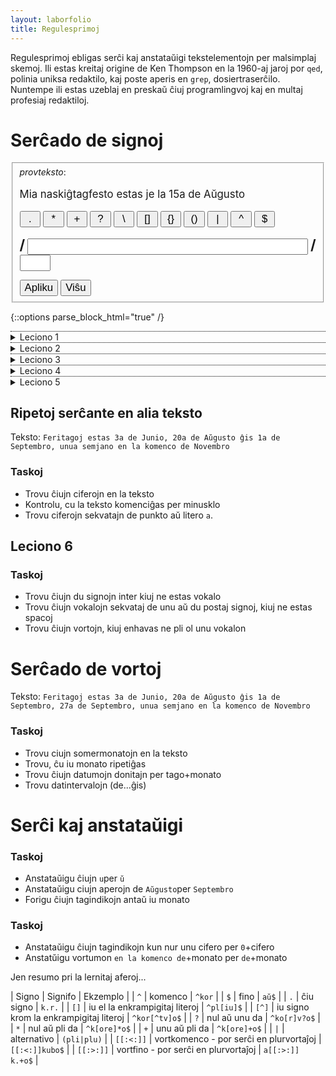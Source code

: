```yaml
---
layout: laborfolio
title: Regulesprimoj
---
```


Regulesprimoj ebligas serĉi kaj anstataŭigi tekstelementojn per malsimplaj skemoj.
Ili estas kreitaj origine de Ken Thompson en la 1960-aj jaroj 
por `qed`, polinia uniksa redaktilo, kaj poste aperis en 
`grep`, dosiertraserĉilo. Nuntempe ili estas uzeblaj en preskaŭ ĉiuj programlingvoj kaj en
multaj profesiaj redaktiloj.

<!--  fasadoj por elprovado
https://www.regextester.com/
(aŭ: https://regexr.com/, https://regexplained.com...)
-->

# Serĉado de signoj


<style>



  fieldset input, button {
    font-size: 120%;
    min-width: 2em;
  }

  .gr {
    font-size: 160%;
    font-weight: bold;
  }

  #teksto {
    font-size: 120%;
  }

  .em  {
    background-color: deepskyblue;
  }
</style>

<fieldset>
  <i>provteksto</i>:
  <p id="teksto">
    Mia naskiĝtagfesto estas je la 15a de Aŭgusto
  </p>
  <p id="sgn_btn">
    <button>.</button>
    <button>*</button>
    <button>+</button>
    <button>?</button>
    <button>\</button>
    <button>[]</button>
    <button>{}</button>
    <button>()</button>
    <button>|</button>
    <button>^</button>
    <button>$</button>
  </p>
  <p>
    <span class="gr">/</span>
    <input type="text" id="re" size="42">
    <span class="gr">/</span>
    <input type="text" id="flg" size="2">
  </p>
  <input type="button" value="Apliku" onclick="re_apliku();">
  <input type="button" value="Viŝu" onclick="re_vishu();">
</fieldset>


<script>
    function signo(event) {
      const btn = event.target;
      if (btn.tagName == "BUTTON") {
        const v = btn.textContent;
        const re = document.getElementById("re");
        
        if (re.selectionStart || re.selectionStart == '0') {
          var startPos = re.selectionStart;
          var endPos = re.selectionEnd;
          re.value = re.value.substring(0, startPos)
              + v
              + re.value.substring(endPos, re.value.length);
        } else {
          re.value += v;
        }
      }
    }

    document.getElementById("sgn_btn").addEventListener("click",signo);

    function re_apliku() {
        const t = document.getElementById("teksto");
        const re = document.getElementById("re").value;
        const flg = document.getElementById("flg").value;
        const re_c = new RegExp(re,flg);

        // se nenio troviĝas ni montras la nudan tekston
        let markita_teksto = t.textContent.trim();

        //if (const m = re_c.exec(t.textContent)) {
        //  markita_teksto = t.textContent.substring(0,m.index)+'<span class="em">'+m[0]+'</span>'
        //    + t.textContent.substring(m.index + m[0].length);
        //    //  replace(re_c,'<span class="emfaze">'+'xxxx'+'</span>');

        //}
        markita_teksto = markita_teksto.replace(re_c,'<span class="em">$&</span>')

        t.innerHTML = markita_teksto;
    }

    function re_vishu() {
        const re = document.getElementById("re");
        const t = document.getElementById("teksto");
        re.value = '';
        t.innerHTML = t.textContent;
    }

</script>

{::options parse_block_html="true" /}

<details style="border-top: 1px dotted black">
  <summary markdown="span">Leciono 1</summary>

Regulesprimoj uzas ordinarajn literojn kaj signojn kaj specialsignojn. Literoj kaj ciferoj 
reprezentas sin mem, do ne estas specialsignoj. Ofte oni metas regulesprimon inter strekojn
'/', sed tio iom varias laŭ programlingvo kaj redaktilo. Do `/e/` serĉas aperon de litero `e`.
Se oni volas serĉi specialsignon oni devas antaŭmeti `\`.

Oni povas provizi regulesprimon per aldonaj flagoj. Ekzemple la flago `g` (angle: *global*),
serĉas ĉiujn aperojn de la serĉteksto: `/e/g`.

Per la rektaj krampoj oni povas serĉi alternativajn signojn. Ekzemple `/[abc]/` serĉas pri
aperoj de iu el la literoj `a`, `b` aŭ `c`. Se la serĉataj signoj reprezentas intervalon en la 
kodo (Askio, do supersigna `ĉ` ne estas en la intervalo `a-d`) - 
do ekzemple estas en alfabeta ordo, oni povas uzi streketon por doni la intervalon:
`/[a-d]/` serĉas pri la unuaj kvar literoj de la latina alfabeto. 

Ĉar `[` kaj `]` estas specialsignoj, por *serĉi* rektajn krampojn, vi devas skribi
tiel: `\[` respektive `\]`.

### Taskoj

- Kontrolu ĉu la litero `u` aperas en la teksto
- Trovu ĉiujn `u` en la teksto
- Trovu ĉiujn vokalojn en la teksto
- Trovu ĉiujn ciferojn en la teksto

</details>
<details style="border-top: 1px dotted black">
  <summary markdown="span">Leciono 2</summary>

Komencon oni sigas per specialsigno `^`, do `/^a/` trovas literon `a` nur, se ĝi aperas en la komenco
de la teksto. Simile `$` signas finon de la teksto, ekz-e `/o$/`.

### Taskoj

- Kontrolu, ĉu la teksto komenciĝas per iu el la literoj k, m aŭ n
- Kontrolu, ĉu la teksto finiĝas per vokalo
- Kontrolu ĉu la teksto komenciĝas per majusklo

</details>
<details style="border-top: 1px dotted black">
  <summary markdown="span">Leciono 3</summary>


La punkto `.` reprezentas ciun ajn signon (literon, ciferon ktp.).
Se vi volas serĉi punkton anstataŭe, vi devas 'eskapi' gin tiel:
`/\./`.

Per la specialsigno `?` oni esprimas, ke la antaŭa signo povas okazi aŭ ne.
Do ekz-e la esprimo `11?` trovas unu aŭ du sisekvajn unuojn.
Dum `1.1` trovas du unuojn kun iu ajn signo inter ili, ekz-e `1a1`
aŭ `1:1` aŭ `111`.

### Taskoj 

- Trovu ĉiujn aperojn de vokalo sekvata eventuale de litero `g`
- Trovu ĉiujn aperojn de vokalo sekvata sekvata de spaco
- Trovu ĉiujn aperojn de du vokaloj kun iu ajn intera signo 

</details>
<details style="border-top: 1px dotted black">
  <summary markdown="span">Leciono 4</summary>

### Taskoj
- Trovu ĉiujn ciferojn kun sekvanta `a` en la teksto
- Trovu ĉiujn signojn, kiuj ne estas vokalo
- Trovu ĉiujn signojn kiuj estas nek vokalo, nek spaco, nek cifero
- Trovu ĉiujn du signojn, inter kiuj ne troviĝas vokalo
- Trovu ĉiujn vokalojn kun unu aŭ du sekvantaj signoj, kiuj ne estas spaco
 
</details>
<details style="border-top: 1px dotted black">
  <summary markdown="span">Leciono 5</summary>

...

### Taskoj

- Trovu ĉiujn vokalojn en vortkomenco
- Trovu ĉiujn spacojn inter vortoj
- Trovu ĉiujn vortojn kiuj havas kvin aŭ malpli da literoj
 

</details>

## Ripetoj serĉante en alia teksto 

Teksto: `Feritagoj estas 3a de Junio, 20a de Aŭgusto ĝis 1a de Septembro, unua semjano en la
komenco de Novembro`
 

### Taskoj

- Trovu ĉiujn ciferojn en la teksto
- Kontrolu, cu la teksto komenciĝas per minusklo
- Trovu ciferojn sekvatajn de punkto aŭ litero `a`.


## Leciono 6 

### Taskoj

- Trovu ĉiujn du signojn inter kiuj ne estas vokalo
- Trovu ĉiujn vokalojn sekvataj de unu aŭ du postaj signoj, kiuj ne estas spacoj
- Trovu ĉiujn vortojn, kiuj enhavas ne pli ol unu vokalon

 
# Serĉado de vortoj

Teksto: `Feritagoj estas 3a de Junio, 20a de Aŭgusto ĝis 1a de Septembro, 27a de Septembro, unua semjano en la
komenco de Novembro`

 
### Taskoj

- Trovu ciujn somermonatojn en la teksto
- Trovu, ĉu iu monato ripetiĝas
- Trovu ĉiujn datumojn donitajn per tago+monato
- Trovu datintervalojn (de...ĝis)

<!-- 
3. Serĉado de vortoj (2) look ahea, look behind k.a.
-->

# Serĉi kaj anstataŭigi
 

### Taskoj

- Anstataŭigu ĉiujn `u`per `ŭ`
- Anstataŭigu ciujn aperojn de `Aŭgusto`per `Septembro`
- Forigu ĉiujn tagindikojn antaŭ iu monato


### Taskoj

- Anstataŭigu ĉiujn tagindikojn kun nur unu cifero per `0`+cifero
- Anstatŭigu vortumon `en la komenco de`+monato per `de`+monato


Jen resumo pri la lernitaj aferoj...

| Signo | Signifo | Ekzemplo |
| `^` | komenco | `^kor` |
| `$` | fino | `aŭ$` |
| `.` | ĉiu signo | `k.r.` |
| `[]` | iu el la enkrampigitaj literoj | `^pl[iu]$` |
| `[^]` | iu signo krom la enkrampigitaj literoj | `^kor[^tv]o$` |
| `?` | nul aŭ unu da | `^ko[r]v?o$` |
| `*` | nul aŭ pli da | `^k[ore]*o$` |
| `+` | unu aŭ pli da | `^k[ore]+o$` |
| `|` | alternativo | `(pli|plu)` |
| `[[:<:]]` | vortkomenco - por serĉi en plurvortaĵoj | `[[:<:]]kubo$` |
| `[[:>:]]` | vortfino - por serĉi en plurvortaĵoj | `a[[:>:]] k.+o$` |


